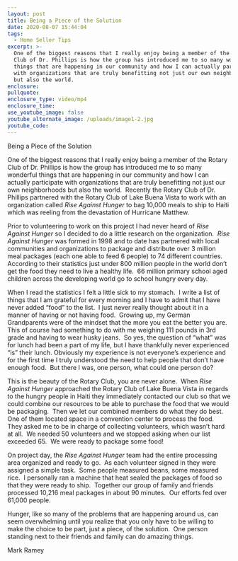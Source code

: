 ```yaml
---
layout: post
title: Being a Piece of the Solution
date: 2020-08-07 15:44:04
tags:
  - Home Seller Tips
excerpt: >-
  One of the biggest reasons that I really enjoy being a member of the Rotary
  Club of Dr. Phillips is how the group has introduced me to so many wonderful
  things that are happening in our community and how I can actually participate
  with organizations that are truly benefitting not just our own neighborhoods
  but also the world.
enclosure:
pullquote:
enclosure_type: video/mp4
enclosure_time:
use_youtube_image: false
youtube_alternate_image: /uploads/image1-2.jpg
youtube_code:
---
```


Being a Piece of the Solution

One of the biggest reasons that I really enjoy being a member of the Rotary Club of Dr. Phillips is how the group has introduced me to so many wonderful things that are happening in our community and how I can actually participate with organizations that are truly benefitting not just our own neighborhoods but also the world.&nbsp; Recently the Rotary Club of Dr. Phillips partnered with the Rotary Club of Lake Buena Vista to work with an organization called *Rise Against Hunger* to bag 10,000 meals to ship to Haiti which was reeling from the devastation of Hurricane Matthew.&nbsp;&nbsp;

Prior to volunteering to work on this project I had never heard of *Rise Against Hunger* so I decided to do a little research on the organization.&nbsp; *Rise Against Hunger* was formed in 1998 and to date has partnered with local communities and organizations to package and distribute over 3 million meal packages (each one able to feed 6 people) to 74 different countries.&nbsp; According to their statistics just under 800 million people in the world don’t get the food they need to live a healthy life.&nbsp; 66 million primary school aged children across the developing world go to school hungry every day.&nbsp;&nbsp;

When I read the statistics I felt a little sick to my stomach.&nbsp; I write a list of things that I am grateful for every morning and I have to admit that I have never added “food” to the list.&nbsp; I just never really thought about it in a manner of having or not having food.&nbsp; Growing up, my German Grandparents were of the mindset that the more you eat the better you are.&nbsp; This of course had something to do with me weighing 111 pounds in 3rd grade and having to wear husky jeans.&nbsp; So yes, the question of “what” was for lunch had been a part of my life, but I have thankfully never experienced “is” their lunch. Obviously my experience is not everyone’s experience and for the first time I truly understood the need to help people that don’t have enough food.&nbsp; But there I was, one person, what could one person do?

This is the beauty of the Rotary Club, you are never alone.&nbsp; When *Rise Against Hunger* approached the Rotary Club of Lake Buena Vista in regards to the hungry people in Haiti they immediately contacted our club so that we could combine our resources to be able to purchase the food that we would be packaging.&nbsp; Then we let our combined members do what they do best.&nbsp; One of them located space in a convention center to process the food.&nbsp; They asked me to be in charge of collecting volunteers, which wasn’t hard at all.&nbsp; We needed 50 volunteers and we stopped asking when our list exceeded 65.&nbsp; We were ready to package some food\!

On project day, the *Rise Against Hunger* team had the entire processing area organized and ready to go.&nbsp; As each volunteer signed in they were assigned a simple task.&nbsp; Some people measured beans, some measured rice.&nbsp; I personally ran a machine that heat sealed the packages of food so that they were ready to ship.&nbsp; Together our group of family and friends processed 10,216 meal packages in about 90 minutes.&nbsp; Our efforts fed over 61,000 people. &nbsp;

Hunger, like so many of the problems that are happening around us, can seem overwhelming until you realize that you only have to be willing to make the choice to be part, just a piece, of the solution.&nbsp; One person standing next to their friends and family can do amazing things.&nbsp;&nbsp;

Mark Ramey&nbsp;